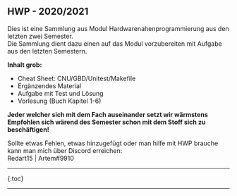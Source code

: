 
## HWP - 2020/2021

Dies ist eine Sammlung aus Modul Hardwarenahenprogrammierung aus den letzten zwei Semester.<br>
Die Sammlung dient dazu einen auf das Modul vorzubereiten mit Aufgabe aus den letzten Semestern.<br>

**Inhalt grob:**
- Cheat Sheet: CNU/GBD/Unitest/Makefile
- Ergänzendes Material
- Aufgabe mit Test und Lösung
- Vorlesung (Buch Kapitel 1-6)

**Jeder welcher sich mit dem Fach auseinander setzt wir wärmstens Empfohlen sich wärend des Semester schon mit dem Stoff sich zu beschäftigen!**

Sollte etwas Fehlen, etwas hinzugefügt oder man hilfe mit HWP brauche kann man mich über Discord erreichen:<br>
Redart15 | Artem#9910

----

{:toc}

----

